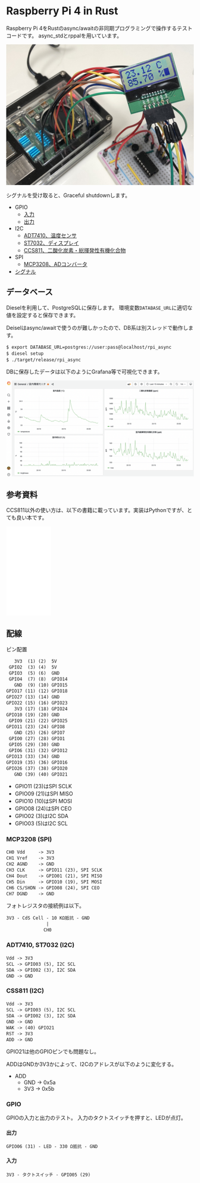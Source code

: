# Raspberry Pi 4 in Rust

Raspberry Pi 4をRustのasync/awaitの非同期プログラミングで操作するテストコードです。
async_stdとrppalを用いています。

![Raspberry Pi 4](./materials/rpi4.jpeg)

シグナルを受け取ると、Graceful shutdownします。

- GPIO
  - [入力](./src/gpio/input.rs)
  - [出力](./src/gpio/output.rs)
- I2C
  - [ADT7410、温度センサ](./src/i2c/adt7410.rs)
  - [ST7032、ディスプレイ](./src/i2c/st7032.rs)
  - [CCS811、二酸化炭素・総揮発性有機化合物](./src/i2c/ccs811.rs)
- SPI
  - [MCP3208、ADコンバータ](./src/spi/mcp3208.rs)
- [シグナル](./src/signal.rs)

## データベース

Dieselを利用して、PostgreSQLに保存します。
環境変数`DATABASE_URL`に適切な値を設定すると保存できます。

Deiselはasync/awaitで使うのが難しかったので、DB系は別スレッドで動作します。

```sh
$ export DATABASE_URL=postgres://user:pass@localhost/rpi_async
$ diesel setup
$ ./target/release/rpi_async
```

DBに保存したデータは以下のようにGrafana等で可視化できます。

![Grafana](./materials/grafana.png)

## 参考資料

CCS811以外の使い方は、以下の書籍に載っています。実装はPythonですが、とても良い本です。

<iframe style="width:120px;height:240px;" marginwidth="0" marginheight="0" scrolling="no" frameborder="0" src="//rcm-fe.amazon-adsystem.com/e/cm?lt1=_blank&bc1=000000&IS2=1&bg1=FFFFFF&fc1=000000&lc1=0000FF&t=coredumped03-22&language=ja_JP&o=9&p=8&l=as4&m=amazon&f=ifr&ref=as_ss_li_til&asins=4065193397&linkId=90d1e3d880fab56b4d1061d66bb6597d"></iframe>

## 配線

ピン配置

```
   3V3  (1) (2)  5V
 GPIO2  (3) (4)  5V
 GPIO3  (5) (6)  GND
 GPIO4  (7) (8)  GPIO14
   GND  (9) (10) GPIO15
GPIO17 (11) (12) GPIO18
GPIO27 (13) (14) GND
GPIO22 (15) (16) GPIO23
   3V3 (17) (18) GPIO24
GPIO10 (19) (20) GND
 GPIO9 (21) (22) GPIO25
GPIO11 (23) (24) GPIO8
   GND (25) (26) GPIO7
 GPIO0 (27) (28) GPIO1
 GPIO5 (29) (30) GND
 GPIO6 (31) (32) GPIO12
GPIO13 (33) (34) GND
GPIO19 (35) (36) GPIO16
GPIO26 (37) (38) GPIO20
   GND (39) (40) GPIO21
```

- GPIO11 (23)はSPI SCLK
- GPIO09 (21)はSPI MISO
- GPIO10 (10)はSPI MOSI
- GPIO08 (24)はSPI CEO
- GPIO02 (3)はI2C SDA
- GPIO03 (5)はI2C SCL

### MCP3208 (SPI)

```
CH0 Vdd     -> 3V3
CH1 Vref    -> 3V3
CH2 AGND    -> GND
CH3 CLK     -> GPIO11 (23), SPI SCLK
CH4 Dout    -> GPIO01 (21), SPI MISO
CH5 Din     -> GPIO10 (19), SPI MOSI
CH6 CS/SHDN -> GPIO08 (24), SPI CEO
CH7 DGND    -> GND
```

フォトレジスタの接続例は以下。

```
3V3 - CdS Cell - 10 KΩ抵抗 - GND
               |
              CH0
```

### ADT7410, ST7032 (I2C)

```
Vdd -> 3V3
SCL -> GPIO03 (5), I2C SCL
SDA -> GPIO02 (3), I2C SDA
GND -> GND
```

### CSS811 (I2C)

```
Vdd -> 3V3
SCL -> GPIO03 (5), I2C SCL
SDA -> GPIO02 (3), I2C SDA
GND -> GND
WAK -> (40) GPIO21
RST -> 3V3
ADD -> GND
```

GPIO21は他のGPIOピンでも問題なし。

ADDはGNDか3V3かによって、I2Cのアドレスが以下のように変化する。

- ADD
  - GND -> 0x5a
  - 3V3 -> 0x5b

### GPIO

GPIOの入力と出力のテスト。
入力のタクトスイッチを押すと、LEDが点灯。

#### 出力

```
GPIO06 (31) - LED - 330 Ω抵抗 - GND
```

#### 入力

```
3V3 - タクトスイッチ - GPIO05 (29)
```
